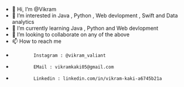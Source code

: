 - 👋 Hi, I’m @Vikram
- 👀 I’m interested in Java , Python , Web devlopment , Swift and Data analytics
- 🌱 I’m currently learning Java , Python and Web devlopment
- 💞️ I’m looking to collaborate on any of the above
- 📫 How to reach me   
-             Instagram : @vikram_valiant
-             EMail : vikramkaki05@gmail.com
-             Linkedin : linkedin.com/in/vikram-kaki-a6745b21a

<!---
Vikram-kaki/Vikram-kaki is a ✨ special ✨ repository because its `README.md` (this file) appears on your GitHub profile.
You can click the Preview link to take a look at your changes.
--->
